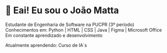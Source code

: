 # 👋 Eai! Eu sou o João Matta

Estudante de Engenharia de Software na PUCPR (3º período)  
Conhecimentos em: Python | HTML | CSS | Java | Figma | Microsoft Office  
Em constante aprendizado e desenvolvimento

Atualmente aprendendo: Curso de IA`s
